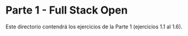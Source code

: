 
# Parte 1 - Full Stack Open

Este directorio contendrá los ejercicios de la Parte 1 (ejercicios 1.1 al 1.6).
